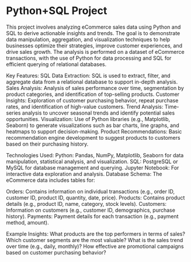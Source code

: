 # Python+SQL Project

This project involves analyzing eCommerce sales data using Python and SQL to derive actionable insights and trends. The goal is to demonstrate data manipulation, aggregation, and visualization techniques to help businesses optimize their strategies, improve customer experiences, and drive sales growth. The analysis is performed on a dataset of eCommerce transactions, with the use of Python for data processing and SQL for efficient querying of relational databases.

Key Features:
SQL Data Extraction: SQL is used to extract, filter, and aggregate data from a relational database to support in-depth analysis.
Sales Analysis: Analysis of sales performance over time, segmentation by product categories, and identification of top-selling products.
Customer Insights: Exploration of customer purchasing behavior, repeat purchase rates, and identification of high-value customers.
Trend Analysis: Time-series analysis to uncover seasonal trends and identify potential sales opportunities.
Visualization: Use of Python libraries (e.g., Matplotlib, Seaborn) to generate visualizations such as bar charts, line graphs, and heatmaps to support decision-making.
Product Recommendations: Basic recommendation engine development to suggest products to customers based on their purchasing history.

Technologies Used:
Python: Pandas, NumPy, Matplotlib, Seaborn for data manipulation, statistical analysis, and visualization.
SQL: PostgreSQL or MySQL for database management and querying.
Jupyter Notebook: For interactive data exploration and analysis.
Database Schema:
The eCommerce data includes tables for:

Orders: Contains information on individual transactions (e.g., order ID, customer ID, product ID, quantity, date, price).
Products: Contains product details (e.g., product ID, name, category, stock levels).
Customers: Information on customers (e.g., customer ID, demographics, purchase history).
Payments: Payment details for each transaction (e.g., payment method, amount).

Example Insights:
What products are the top performers in terms of sales?
Which customer segments are the most valuable?
What is the sales trend over time (e.g., daily, monthly)?
How effective are promotional campaigns based on customer purchasing behavior?
